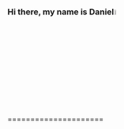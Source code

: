 <h3 align="left">Hi there, my name is Daniel<a href="https://www.danielhjermitslev.com/"><img src="https://media.giphy.com/media/hvRJCLFzcasrR4ia7z/giphy.gif" width="5%"></a></h3>
=====================
